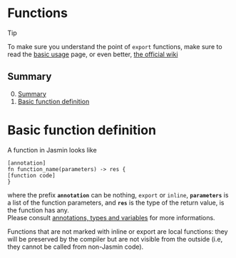 # Functions

> [!TIP]
> To make sure you understand the point of `export` functions, make sure to read the [basic usage](https://github.com/cos-imo/Jasmin-doc/blob/main/pages/basic-usage.md) page, or even better, [the official wiki](https://github.com/jasmin-lang/jasmin/wiki)

## Summary
0. [Summary](#summary)
1. [Basic function definition](#basic-function-definition)

# Basic function definition

A function in Jasmin looks like

```
[annotation]
fn function_name(parameters) -> res {
[function code]
}
```

where the prefix **`annotation`** can be nothing, `export` or `inline`, **`parameters`** is a list of the function parameters, and **`res`** is the type of the return  value, is the function has any.  
Please consult [annotations, types and variables](https://github.com/cos-imo/Jasmin-doc/blob/main/pages/annotations-types-and-variables.md) for more  informations.

Functions that are not marked with inline or export are local functions: they will be preserved by the compiler but are not visible from the outside (i.e, they cannot be called from non-Jasmin code).
